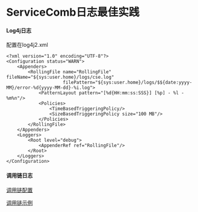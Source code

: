 # ServiceComb日志最佳实践

#### Log4j日志

配置在log4j2.xml

```
<?xml version="1.0" encoding="UTF-8"?>
<Configuration status="WARN">
    <Appenders>
        <RollingFile name="RollingFile" fileName="${sys:user.home}/logs/cse.log"
                     filePattern="${sys:user.home}/logs/$${date:yyyy-MM}/error-%d{yyyy-MM-dd}-%i.log">
            <PatternLayout pattern="[%d{HH:mm:ss:SSS}] [%p] - %l - %m%n"/>
            <Policies>
                <TimeBasedTriggeringPolicy/>
                <SizeBasedTriggeringPolicy size="100 MB"/>
            </Policies>
        </RollingFile>
    </Appenders>
    <Loggers>
        <Root level="debug">
            <AppenderRef ref="RollingFile"/>
        </Root>
    </Loggers>
</Configuration>
```



#### 调用链日志

[调用链配置](https://docs.servicecomb.io/java-chassis/zh_CN/general-development/customized-tracing.html)

[调用链示例](https://github.com/servicestage-demo/cse-java-demo-list/tree/master/demo-zipkin-tracing)


